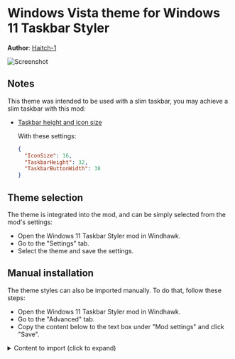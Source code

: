 # Windows Vista theme for Windows 11 Taskbar Styler

**Author**: [Haitch-1](https://github.com/Haitch-1)

![Screenshot](screenshot.png)

## Notes

This theme was intended to be used with a slim taskbar, you may achieve a slim taskbar with this mod:

* [Taskbar height and icon size](https://windhawk.net/mods/taskbar-icon-size)

  With these settings:

  ```json
  {
    "IconSize": 16,
    "TaskbarHeight": 32,
    "TaskbarButtonWidth": 38
  }
  ```


## Theme selection

The theme is integrated into the mod, and can be simply selected from the mod's
settings:

* Open the Windows 11 Taskbar Styler mod in Windhawk.
* Go to the "Settings" tab.
* Select the theme and save the settings.

## Manual installation

The theme styles can also be imported manually. To do that, follow these steps:

* Open the Windows 11 Taskbar Styler mod in Windhawk.
* Go to the "Advanced" tab.
* Copy the content below to the text box under "Mod settings" and click "Save".

<details>
<summary>Content to import (click to expand)</summary>

```json
{ 
  "controlStyles[0].target": "Taskbar.ExperienceToggleButton",
  "controlStyles[0].styles[0]": "CornerRadius=2",
  "controlStyles[1].target": "Taskbar.SearchBoxButton",
  "controlStyles[1].styles[0]": "CornerRadius=2",
  "controlStyles[2].target": "Taskbar.TaskListButton",
  "controlStyles[2].styles[0]": "CornerRadius=2",
  "controlStyles[3].target": "Taskbar.TaskListLabeledButtonPanel@RunningIndicatorStates > Rectangle#RunningIndicator",
  "controlStyles[3].styles[0]": "Height=2",
  "controlStyles[3].styles[1]": "Width@ActiveRunningIndicator=30",
  "controlStyles[3].styles[2]": "Width@InactiveRunningIndicator=8",
  "controlStyles[3].styles[3]": "Fill@ActiveRunningIndicator=#00BEE0",
  "controlStyles[3].styles[4]": "Fill@InactiveRunningIndicator=#DDDDDD",
  "controlStyles[4].target": "Rectangle#BackgroundFill",
  "controlStyles[4].styles[0]": "Fill:=<LinearGradientBrush StartPoint=\"0,0\" EndPoint=\"0,1\" Opacity=\"0.7\"><GradientStop Color=\"#B5B9BC\" Offset=\"0.0\" /><GradientStop Color=\"#B5B9BC\" Offset=\"0.03125\"  /><GradientStop Color=\"#909296\" Offset=\"0.03125\" /><GradientStop Color=\"#464B51\" Offset=\"0.5\" /><GradientStop Color=\"#060F15\" Offset=\"0.5\" /><GradientStop Color=\"#040C11\" Offset=\"0.96875\" /><GradientStop Color=\"#000000\" Offset=\"0.96875\" /><GradientStop Color=\"#000000\" Offset=\"1.0\" /></LinearGradientBrush>",
  "controlStyles[5].target": "Taskbar.TaskListLabeledButtonPanel@RunningIndicatorStates > Border",
  "controlStyles[5].styles[0]": "Background@ActiveRunningIndicator:=<LinearGradientBrush StartPoint=\"0,0\" EndPoint=\"0,1\" Opacity=\"0.2\">     <GradientStop Color=\"#111111\" Offset=\"0.0\" />     <GradientStop Color=\"#111111\" Offset=\"1.0\" /> </LinearGradientBrush>",
  "controlStyles[5].styles[1]": "CornerRadius=2",
  "controlStyles[5].styles[2]": "Background@RequestingAttentionRunningIndicator:=<LinearGradientBrush StartPoint=\"0,0\" EndPoint=\"0,1\" Opacity=\"0.2\">     <GradientStop Color=\"#D53300\" Offset=\"0.0\" />     <GradientStop Color=\"#111111\" Offset=\"1.0\" /> </LinearGradientBrush>",
  "controlStyles[5].styles[3]": "BorderBrush=#33101010",
  "controlStyles[5].styles[4]": "BorderThickness=1",
  "controlStyles[5].styles[5]": "BorderBrush@NoRunningIndicator=Transparent",
  "controlStyles[5].styles[6]": "Background@NoRunningIndicator=Transparent",
  "controlStyles[5].styles[7]": "Background@ActiveRunningIndicator=#55BBBBBB",
  "controlStyles[5].styles[8]": "BorderBrush@ActiveRunningIndicator=#55212121",
  "controlStyles[6].target": "Taskbar.TaskListLabeledButtonPanel@CommonStates > Border#BackgroundElement",
  "controlStyles[6].styles[0]": "Margin=0,0,0,2",
  "controlStyles[6].styles[1]": "BorderThickness=1",
  "controlStyles[6].styles[2]": "Background@ActivePointerOver=#88DDDDDD",
  "controlStyles[6].styles[3]": "Background@ActiveNormal=#33BBBBBB",
  "controlStyles[6].styles[4]": "Background@InactivePointerOver=#33BBBBBB",
  "controlStyles[6].styles[5]": "BorderBrush@ActiveNormal=#44AAAAAA",
  "controlStyles[6].styles[6]": "BorderBrush@ActivePointerOver=#FF888888",
  "controlStyles[6].styles[7]": "BorderBrush@InactiveNormal=Transparent",
  "controlStyles[7].target": "Taskbar.TaskListLabeledButtonPanel > TextBlock",
  "controlStyles[7].styles[0]": "FontFamily=Segoe UI",
  "controlStyles[8].target": "SystemTray.AdaptiveTextBlock#LanguageInnerTextBlock > TextBlock#InnerTextBlock",
  "controlStyles[8].styles[0]": "FontFamily=Segoe UI",
  "controlStyles[9].target": "TextBlock#TimeInnerTextBlock",
  "controlStyles[9].styles[0]": "FontFamily=Segoe UI",
  "controlStyles[10].target": "Grid",
  "controlStyles[10].styles[0]": "RequestedTheme=2",
  "controlStyles[11].target": "Taskbar.TaskbarBackground#BackgroundControl > Grid",
  "controlStyles[11].styles[0]": "Background:=<AcrylicBrush TintColor=\"Transparent\" TintOpacity=\"0\" TintLuminosityOpacity=\"0.1\" Opacity=\"1\" />",
  "controlStyles[12].target": "Border#MultiWindowElement",
  "controlStyles[12].styles[0]": "Background=#BB212121",
  "controlStyles[12].styles[1]": "BorderThickness=0",
  "controlStyles[12].styles[2]": "Margin=0,2,1,4",
  "controlStyles[13].target": "Grid#OverflowRootGrid > Border",
  "controlStyles[13].styles[0]": "Background:=<LinearGradientBrush StartPoint=\"0,0\" EndPoint=\"0,1\" Opacity=\"0.7\"><GradientStop Color=\"#B5B9BC\" Offset=\"0.0\" /><GradientStop Color=\"#B5B9BC\" Offset=\"0.03125\"  /><GradientStop Color=\"#909296\" Offset=\"0.03125\" /><GradientStop Color=\"#464B51\" Offset=\"0.5\" /><GradientStop Color=\"#060F15\" Offset=\"0.5\" /><GradientStop Color=\"#040C11\" Offset=\"0.96875\" /><GradientStop Color=\"#000000\" Offset=\"0.96875\" /><GradientStop Color=\"#000000\" Offset=\"1.0\" /></LinearGradientBrush>",
  "controlStyles[14].styles[0]": "Background:=<AcrylicBrush TintColor=\"Transparent\" TintOpacity=\"0\" TintLuminosityOpacity=\"0.1\" Opacity=\"1\" />",
  "controlStyles[14].target": "Grid#OverflowRootGrid",
  "controlStyles[14].styles[1]": "Padding=-1",
  "controlStyles[14].styles[2]": "Margin=0,6,0,6",
  "controlStyles[14].styles[3]": "CornerRadius=8"
}
```
</details>

